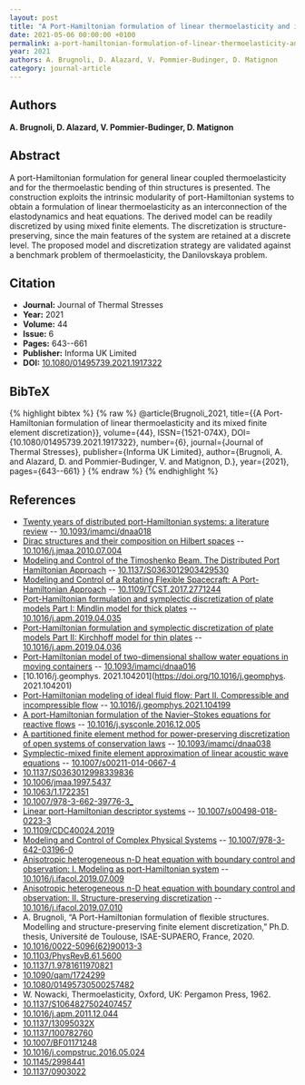 ```yaml
---
layout: post
title: "A Port-Hamiltonian formulation of linear thermoelasticity and its mixed finite element discretization"
date: 2021-05-06 00:00:00 +0100
permalink: a-port-hamiltonian-formulation-of-linear-thermoelasticity-and-its-mixed-finite-element-discretization
year: 2021
authors: A. Brugnoli, D. Alazard, V. Pommier-Budinger, D. Matignon
category: journal-article
---
```

 
## Authors
**A. Brugnoli, D. Alazard, V. Pommier-Budinger, D. Matignon**
 
## Abstract
 A port-Hamiltonian formulation for general linear coupled thermoelasticity and for the thermoelastic bending of thin structures is presented. The construction exploits the intrinsic modularity of port-Hamiltonian systems to obtain a formulation of linear thermoelasticity as an interconnection of the elastodynamics and heat equations. The derived model can be readily discretized by using mixed finite elements. The discretization is structure-preserving, since the main features of the system are retained at a discrete level. The proposed model and discretization strategy are validated against a benchmark problem of thermoelasticity, the Danilovskaya problem.
 
## Citation
- **Journal:** Journal of Thermal Stresses
- **Year:** 2021
- **Volume:** 44
- **Issue:** 6
- **Pages:** 643--661
- **Publisher:** Informa UK Limited
- **DOI:** [10.1080/01495739.2021.1917322](https://doi.org/10.1080/01495739.2021.1917322)
 
## BibTeX
{% highlight bibtex %}
{% raw %}
@article{Brugnoli_2021,
  title={{A Port-Hamiltonian formulation of linear thermoelasticity and its mixed finite element discretization}},
  volume={44},
  ISSN={1521-074X},
  DOI={10.1080/01495739.2021.1917322},
  number={6},
  journal={Journal of Thermal Stresses},
  publisher={Informa UK Limited},
  author={Brugnoli, A. and Alazard, D. and Pommier-Budinger, V. and Matignon, D.},
  year={2021},
  pages={643--661}
}
{% endraw %}
{% endhighlight %}
 
## References
- [Twenty years of distributed port-Hamiltonian systems: a literature review](twenty-years-of-distributed-port-hamiltonian-systems-a-literature-review) -- [10.1093/imamci/dnaa018](https://doi.org/10.1093/imamci/dnaa018)
- [Dirac structures and their composition on Hilbert spaces](dirac-structures-and-their-composition-on-hilbert-spaces) -- [10.1016/j.jmaa.2010.07.004](https://doi.org/10.1016/j.jmaa.2010.07.004)
- [Modeling and Control of the Timoshenko Beam. The Distributed Port Hamiltonian Approach](modeling-and-control-of-the-timoshenko-beam-the-distributed-port-hamiltonian-approach) -- [10.1137/S0363012903429530](https://doi.org/10.1137/S0363012903429530)
- [Modeling and Control of a Rotating Flexible Spacecraft: A Port-Hamiltonian Approach](modeling-and-control-of-a-rotating-flexible-spacecraft-a-port-hamiltonian-approach) -- [10.1109/TCST.2017.2771244](https://doi.org/10.1109/TCST.2017.2771244)
- [Port-Hamiltonian formulation and symplectic discretization of plate models Part I: Mindlin model for thick plates](port-hamiltonian-formulation-and-symplectic-discretization-of-plate-models-part-i-mindlin-model-for-thick-plates) -- [10.1016/j.apm.2019.04.035](https://doi.org/10.1016/j.apm.2019.04.035)
- [Port-Hamiltonian formulation and symplectic discretization of plate models Part II: Kirchhoff model for thin plates](port-hamiltonian-formulation-and-symplectic-discretization-of-plate-models-part-ii-kirchhoff-model-for-thin-plates) -- [10.1016/j.apm.2019.04.036](https://doi.org/10.1016/j.apm.2019.04.036)
- [Port-Hamiltonian model of two-dimensional shallow water equations in moving containers](port-hamiltonian-model-of-two-dimensional-shallow-water-equations-in-moving-containers) -- [10.1093/imamci/dnaa016](https://doi.org/10.1093/imamci/dnaa016)
- [10.1016/j.geomphys. 2021.104201](https://doi.org/10.1016/j.geomphys. 2021.104201)
- [Port-Hamiltonian modeling of ideal fluid flow: Part II. Compressible and incompressible flow](port-hamiltonian-modeling-of-ideal-fluid-flow-part-ii-compressible-and-incompressible-flow) -- [10.1016/j.geomphys.2021.104199](https://doi.org/10.1016/j.geomphys.2021.104199)
- [A port-Hamiltonian formulation of the Navier–Stokes equations for reactive flows](a-port-hamiltonian-formulation-of-the-navier-stokes-equations-for-reactive-flows) -- [10.1016/j.sysconle.2016.12.005](https://doi.org/10.1016/j.sysconle.2016.12.005)
- [A partitioned finite element method for power-preserving discretization of open systems of conservation laws](a-partitioned-finite-element-method-for-power-preserving-discretization-of-open-systems-of-conservation-laws) -- [10.1093/imamci/dnaa038](https://doi.org/10.1093/imamci/dnaa038)
- [Symplectic-mixed finite element approximation of linear acoustic wave equations](symplectic-mixed-finite-element-approximation-of-linear-acoustic-wave-equations) -- [10.1007/s00211-014-0667-4](https://doi.org/10.1007/s00211-014-0667-4)
- [10.1137/S0363012998339836](https://doi.org/10.1137/S0363012998339836)
- [10.1006/jmaa.1997.5437](https://doi.org/10.1006/jmaa.1997.5437)
- [10.1063/1.1722351](https://doi.org/10.1063/1.1722351)
- [10.1007/978-3-662-39776-3_](https://doi.org/10.1007/978-3-662-39776-3_)
- [Linear port-Hamiltonian descriptor systems](linear-port-hamiltonian-descriptor-systems) -- [10.1007/s00498-018-0223-3](https://doi.org/10.1007/s00498-018-0223-3)
- [10.1109/CDC40024.2019](https://doi.org/10.1109/CDC40024.2019)
- [Modeling and Control of Complex Physical Systems](modeling-and-control-of-complex-physical-systems) -- [10.1007/978-3-642-03196-0](https://doi.org/10.1007/978-3-642-03196-0)
- [Anisotropic heterogeneous n-D heat equation with boundary control and observation: I. Modeling as port-Hamiltonian system](anisotropic-heterogeneous-n-d-heat-equation-with-boundary-control-and-observation-i-modeling-as-port-hamiltonian-system) -- [10.1016/j.ifacol.2019.07.009](https://doi.org/10.1016/j.ifacol.2019.07.009)
- [Anisotropic heterogeneous n-D heat equation with boundary control and observation: II. Structure-preserving discretization](anisotropic-heterogeneous-n-d-heat-equation-with-boundary-control-and-observation-ii-structure-preserving-discretization) -- [10.1016/j.ifacol.2019.07.010](https://doi.org/10.1016/j.ifacol.2019.07.010)
- A. Brugnoli, “A Port-Hamiltonian formulation of flexible structures. Modelling and structure-preserving finite element discretization,” Ph.D. thesis, Université de Toulouse, ISAE-SUPAERO, France, 2020.
- [10.1016/0022-5096(62)90013-3](https://doi.org/10.1016/0022-5096(62)90013-3)
- [10.1103/PhysRevB.61.5600](https://doi.org/10.1103/PhysRevB.61.5600)
- [10.1137/1.9781611970821](https://doi.org/10.1137/1.9781611970821)
- [10.1090/qam/1724299](https://doi.org/10.1090/qam/1724299)
- [10.1080/01495730500257482](https://doi.org/10.1080/01495730500257482)
- W. Nowacki, Thermoelasticity, Oxford, UK: Pergamon Press, 1962.
- [10.1137/S1064827502407457](https://doi.org/10.1137/S1064827502407457)
- [10.1016/j.apm.2011.12.044](https://doi.org/10.1016/j.apm.2011.12.044)
- [10.1137/13095032X](https://doi.org/10.1137/13095032X)
- [10.1137/100782760](https://doi.org/10.1137/100782760)
- [10.1007/BF01171248](https://doi.org/10.1007/BF01171248)
- [10.1016/j.compstruc.2016.05.024](https://doi.org/10.1016/j.compstruc.2016.05.024)
- [10.1145/2998441](https://doi.org/10.1145/2998441)
- [10.1137/0903022](https://doi.org/10.1137/0903022)

